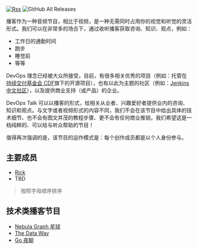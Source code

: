 [![Rss](https://img.shields.io/badge/rss-F88900?style=flat&logo=rss&logoColor=white)](https://linuxsuren-bot.github.io/devops-talk/test.rss)
![GitHub All Releases](https://img.shields.io/github/downloads/linuxsuren-bot/devops-talk/total)

播客作为一种音频节目，相比于视频，是一种无需同时占用你的视觉和听觉的灵活形式。我们可以在非常多的场合下，通过收听播客获取咨询、知识、观点，例如：

* 工作日的通勤时间
* 跑步
* 睡觉前
* 等等

DevOps 理念已经被大众所接受，目前，有很多相关优秀的项目（例如：托管在[持续交付基金会 CDF](https://github.com/cdfoundation/)旗下的开源项目），也有以此为主题的社区（例如：[Jenkins 中文社区](https://github.com/jenkins-zh/jenkins-zh)），以及提供商业支持（或产品）的企业。

DevOps Talk 可以以播客的形式，给相关从业者、兴趣爱好者提供业内的咨询、知识和观点。与文字或者视频形式的内容不同，我们不会在该节目中给出具体的技术细节、也不会有图文并茂的教程步骤、更不会有任何商业推销，我们希望这是一档纯粹的、可以给与听众帮助的节目！

值得再次强调的是，该节目的运作模式是：每个创作成员都是以个人身份参与。

## 主要成员

* [Rick](https://github.com/linuxsuren)
* TBD

> 按照字母顺序排序

## 技术类播客节目

* [Nebula Graph 星球](https://www.ximalaya.com/album/54212026)
* [The Data Way](https://www.ximalaya.com/album/51321288)
* [Go 夜聊](https://www.xiaoyuzhoufm.com/podcast/5fc99f18dee9c1e16dcf5f39)
